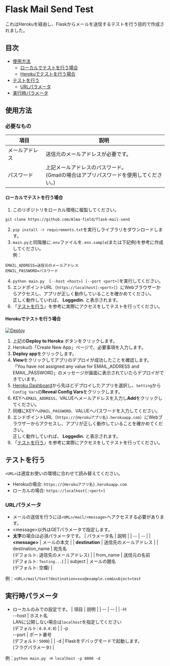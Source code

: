 # Flask Mail Send Test

これはHerokuを経由し、Flaskからメールを送信するテストを行う目的で作成されました。

## 目次
 - [使用方法](#使用方法)
   - [ローカルでテストを行う場合](#ローカルでテストを行う場合)
   - [Herokuでテストを行う場合](#Herokuでテストを行う場合)
 - [テストを行う](#テストを行う)
   - [URLパラメータ](#URLパラメータ)
 - [実行時パラメータ](#実行時パラメータ)

## 使用方法

### 必要なもの

| 項目 | 説明 |
| ---- | ----------- |
| メールアドレス | 送信元のメールアドレスが必要です。 |
| パスワード | 上記メールアドレスのパスワード。<br>(Gmailの場合はアプリパスワードを使用してください。) |

#### ローカルでテストを行う場合
1. このリポジトリをローカル環境に複製してください。
```shell
git clone https://github.com/Alma-field/flask-mail-send
```
2. `pip install -r requirements.txt`を実行しライブラリをダウンロードします。
3. `main.py`と同階層に`.env`ファイルを`.env.sample`(または下記例)を参考に作成してください。<br>例：
```
EMAIL_ADDRESS=送信元のメールアドレス
EMAIL_PASSWORD=パスワード
```
4. `python main.py  [--host <host>] [--port <port>]`を実行してください。
5. エンドポイントURL（`https://localhost[:<port>]`）にWebブラウザーからアクセスし、アプリが正しく動作していることを確かめてください。<br>正しく動作していれば、 **Loggedin.** と表示されます。
6. 「[テストを行う](#テストを行う)」を参考に実際にアクセスをしてテストを行ってください。

#### Herokuでテストを行う場合
[![Deploy](https://www.herokucdn.com/deploy/button.svg)](https://heroku.com/deploy?template=https://github.com/Alma-field/flask-mail-send)
1. 上記の**Deploy to Heroku** ボタンをクリックします。
2. Herokuの「Create New App」ページで、必要事項を入力します。
3. **Deploy app**をクリックします。
4. **View**をクリックしてアプリのデプロイが成功したことを確認します。<br>「You have not assigned any value for EMAIL_ADDRESS and EMAIL_PASSWORD」のメッセージが画面に表示されていたらデプロイができています。
5. [Heroku Dashboard](https://dashboard.heroku.com/apps)から先ほどデプロイしたアプリを選択し、`Setting`から`Config Vars`の**Reveal Config Vars**をクリックします。
6. KEYへ`EMAIL_ADDRESS`、VALUEへメールアドレスを入力し**Add**をクリックしてください。
7. 同様にKEYへ`EMAIL_PASSWORD`、VALUEへパスワードを入力してください。
8. エンドポイントURL（`https://{Herokuアプリ名}.herokuapp.com`）にWebブラウザーからアクセスし、アプリが正しく動作していることを確かめてください。<br>正しく動作していれば、 **Loggedin.** と表示されます。
9. 「[テストを行う](#テストを行う)」を参考に実際にアクセスをしてテストを行ってください。

## テストを行う

`<URL>`は適宜お使いの環境に合わせて読み替えてください。<br>
 - Herokuの場合: `https://{Herokuアプリ名}.herokuapp.com`
 - ローカルの場合: `https://localhost[:<port>]`

### URLパラメータ
 - メールの送信を行うには`<URL>/mail/<message>`へアクセスする必要があります。
 - \<message\>以外はGETパラメータで指定します。
 - **太字**の場合は必須パラメータです。
| パラメータ名 | 説明 |
| -- | -- |
| **\<message\>** | メールの本文 |
| **destination** | 送信先のメールアドレス |
| destination_name | 宛先名<br>(デフォルト: 送信先のメールアドレス) |
| from_name | 送信元の名前<br>(デフォルト: `Testing...`) |
| subject | メールの題名<br>(デフォルト: 空欄) |

例：`<URL>/mail/test?destination=xxx@example.com&subject=test`

## 実行時パラメータ
 - ローカルのみでの設定です。
| 項目 | 説明 |
| -- | -- |
| -H<br>--host | ホスト名<br>LANに公開しない場合は`localhost`を指定してください<br>(デフォルト: `0.0.0.0`) |
| -p<br>--port | ポート番号<br>(デフォルト: `5000`) |
| -d | Flaskをデバッグモードで起動します。<br>(フラグパラメータ) |

例：`python main.py -H localhost -p 8000 -d`
